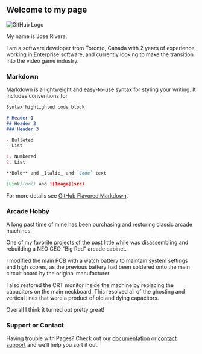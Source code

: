 ## Welcome to my page

![GitHub Logo](https://media-exp1.licdn.com/dms/image/C5603AQGBlWbAClxAKA/profile-displayphoto-shrink_400_400/0/1543073308274?e=1617235200&v=beta&t=BOqPad1ckiU3gOyE_Ct41dG-UcIgjW3p9X08zyrnaHc)

My name is Jose Rivera.

I am a software developer from Toronto, Canada with 2 years of experience working in Enterprise software, and currently looking to make the transition into the video game industry.

### Markdown

Markdown is a lightweight and easy-to-use syntax for styling your writing. It includes conventions for

```markdown
Syntax highlighted code block

# Header 1
## Header 2
### Header 3

- Bulleted
- List

1. Numbered
2. List

**Bold** and _Italic_ and `Code` text

[Link](url) and ![Image](src)
```

For more details see [GitHub Flavored Markdown](https://guides.github.com/features/mastering-markdown/).

### Arcade Hobby

A long past time of mine has been purchasing and restoring classic arcade machines.

One of my favorite projects of the past little while was disassembling and rebuilding a NEO GEO "Big Red" arcade cabinet.

I modified the main PCB with a watch battery to maintain system settings and high scores, as the previous battery had been soldered onto the main circuit board by the original manufacturer.

I also restored the CRT monitor inside the machine by replacing the capacitors on the main neckboard. This resolved all of the ghosting and vertical lines that were a product of old and dying capacitors.

Overall I think it turned out pretty great!

### Support or Contact

Having trouble with Pages? Check out our [documentation](https://docs.github.com/categories/github-pages-basics/) or [contact support](https://support.github.com/contact) and we’ll help you sort it out.
